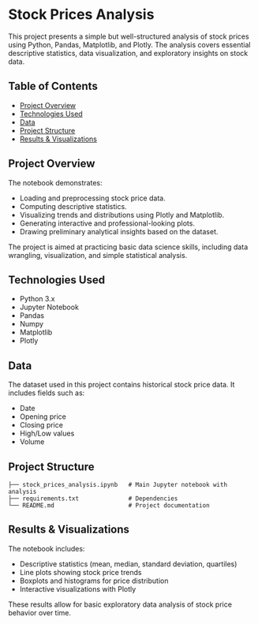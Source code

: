 # Stock Prices Analysis

This project presents a simple but well-structured analysis of stock prices using Python, Pandas, Matplotlib, and Plotly. The analysis covers essential descriptive statistics, data visualization, and exploratory insights on stock data.

## Table of Contents

- [Project Overview](#project-overview)
- [Technologies Used](#technologies-used)
- [Data](#data)
- [Project Structure](#project-structure)
- [Results & Visualizations](#results--visualizations)

## Project Overview

The notebook demonstrates:

- Loading and preprocessing stock price data.
- Computing descriptive statistics.
- Visualizing trends and distributions using Plotly and Matplotlib.
- Generating interactive and professional-looking plots.
- Drawing preliminary analytical insights based on the dataset.

The project is aimed at practicing basic data science skills, including data wrangling, visualization, and simple statistical analysis.

## Technologies Used

- Python 3.x
- Jupyter Notebook
- Pandas
- Numpy
- Matplotlib
- Plotly

## Data

The dataset used in this project contains historical stock price data. It includes fields such as:

- Date
- Opening price
- Closing price
- High/Low values
- Volume

## Project Structure

```
├── stock_prices_analysis.ipynb   # Main Jupyter notebook with analysis
├── requirements.txt              # Dependencies
└── README.md                     # Project documentation
```

## Results & Visualizations

The notebook includes:

- Descriptive statistics (mean, median, standard deviation, quartiles)
- Line plots showing stock price trends
- Boxplots and histograms for price distribution
- Interactive visualizations with Plotly

These results allow for basic exploratory data analysis of stock price behavior over time.
